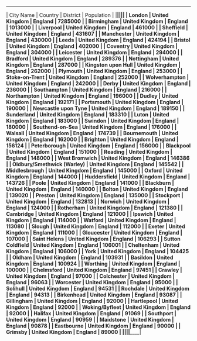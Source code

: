  _____________________________________________________________________ 
|                  City Name |        Country | District | Population |
|____________________________|________________|__________|____________|
|                     London | United Kingdom |  England |    7285000 |
|                 Birmingham | United Kingdom |  England |    1013000 |
|                  Liverpool | United Kingdom |  England |     461000 |
|                  Sheffield | United Kingdom |  England |     431607 |
|                 Manchester | United Kingdom |  England |     430000 |
|                      Leeds | United Kingdom |  England |     424194 |
|                    Bristol | United Kingdom |  England |     402000 |
|                   Coventry | United Kingdom |  England |     304000 |
|                  Leicester | United Kingdom |  England |     294000 |
|                   Bradford | United Kingdom |  England |     289376 |
|                 Nottingham | United Kingdom |  England |     287000 |
|         Kingston upon Hull | United Kingdom |  England |     262000 |
|                   Plymouth | United Kingdom |  England |     253000 |
|             Stoke-on-Trent | United Kingdom |  England |     252000 |
|              Wolverhampton | United Kingdom |  England |     242000 |
|                      Derby | United Kingdom |  England |     236000 |
|                Southampton | United Kingdom |  England |     216000 |
|                Northampton | United Kingdom |  England |     196000 |
|                     Dudley | United Kingdom |  England |     192171 |
|                 Portsmouth | United Kingdom |  England |     190000 |
|        Newcastle upon Tyne | United Kingdom |  England |     189150 |
|                 Sunderland | United Kingdom |  England |     183310 |
|                      Luton | United Kingdom |  England |     183000 |
|                    Swindon | United Kingdom |  England |     180000 |
|            Southend-on-Sea | United Kingdom |  England |     176000 |
|                    Walsall | United Kingdom |  England |     174739 |
|                Bournemouth | United Kingdom |  England |     162000 |
|                   Brighton | United Kingdom |  England |     156124 |
|               Peterborough | United Kingdom |  England |     156000 |
|                  Blackpool | United Kingdom |  England |     151000 |
|                    Reading | United Kingdom |  England |     148000 |
|              West Bromwich | United Kingdom |  England |     146386 |
| Oldbury/Smethwick (Warley) | United Kingdom |  England |     145542 |
|              Middlesbrough | United Kingdom |  England |     145000 |
|                     Oxford | United Kingdom |  England |     144000 |
|               Huddersfield | United Kingdom |  England |     143726 |
|                      Poole | United Kingdom |  England |     141000 |
|                  Blackburn | United Kingdom |  England |     140000 |
|                     Bolton | United Kingdom |  England |     139020 |
|                    Preston | United Kingdom |  England |     135000 |
|                  Stockport | United Kingdom |  England |     132813 |
|                    Norwich | United Kingdom |  England |     124000 |
|                  Rotherham | United Kingdom |  England |     121380 |
|                  Cambridge | United Kingdom |  England |     121000 |
|                    Ipswich | United Kingdom |  England |     114000 |
|                    Watford | United Kingdom |  England |     113080 |
|                     Slough | United Kingdom |  England |     112000 |
|                     Exeter | United Kingdom |  England |     111000 |
|                 Gloucester | United Kingdom |  England |     107000 |
|               Saint Helens | United Kingdom |  England |     106293 |
|           Sutton Coldfield | United Kingdom |  England |     106001 |
|                 Cheltenham | United Kingdom |  England |     106000 |
|                       York | United Kingdom |  England |     104425 |
|                     Oldham | United Kingdom |  England |     103931 |
|                   Basildon | United Kingdom |  England |     100924 |
|                   Worthing | United Kingdom |  England |     100000 |
|                 Chelmsford | United Kingdom |  England |      97451 |
|                    Crawley | United Kingdom |  England |      97000 |
|                 Colchester | United Kingdom |  England |      96063 |
|                  Worcester | United Kingdom |  England |      95000 |
|                   Solihull | United Kingdom |  England |      94531 |
|                   Rochdale | United Kingdom |  England |      94313 |
|                 Birkenhead | United Kingdom |  England |      93087 |
|                 Gillingham | United Kingdom |  England |      92000 |
|                 Hartlepool | United Kingdom |  England |      92000 |
|             Woking/Byfleet | United Kingdom |  England |      92000 |
|                    Halifax | United Kingdom |  England |      91069 |
|                  Southport | United Kingdom |  England |      90959 |
|                  Maidstone | United Kingdom |  England |      90878 |
|                 Eastbourne | United Kingdom |  England |      90000 |
|                    Grimsby | United Kingdom |  England |      89000 |
|____________________________|________________|__________|____________|